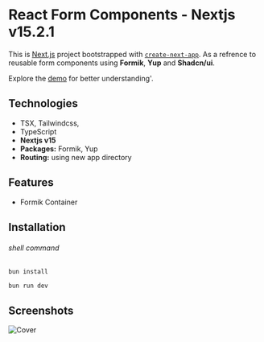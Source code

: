 # React Form Components - Nextjs v15.2.1

This is [Next.js](https://nextjs.org/) project bootstrapped with [`create-next-app`](https://github.com/vercel/next.js/tree/canary/packages/create-next-app). As a refrence to reusable form components using **Formik**, **Yup** and **Shadcn/ui**.

Explore the [demo](https://react-form-components-mhaqnegahdar.vercel.app/) for better understanding'.

## Technologies

- TSX, Tailwindcss,
- TypeScript
- **Nextjs v15**
- **Packages:** Formik, Yup
- **Routing:** using new app directory

## Features

- Formik Container

## Installation

###### shell command

```shell
bun install

bun run dev
```

## Screenshots

![Cover](./public/cover.png)
